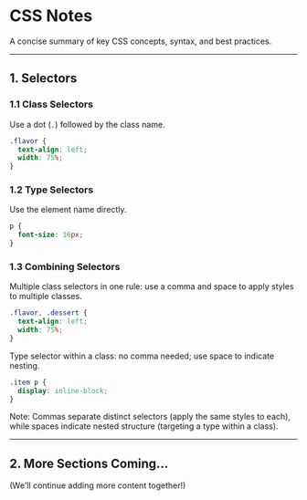 # CSS Notes

A concise summary of key CSS concepts, syntax, and best practices.

---

## 1. Selectors

### 1.1 Class Selectors

Use a dot (`.`) followed by the class name.

```css
.flavor {
  text-align: left;
  width: 75%;
}
```

### 1.2 Type Selectors

Use the element name directly.

```css
p {
  font-size: 16px;
}
```

### 1.3 Combining Selectors

Multiple class selectors in one rule: use a comma and space to apply styles to multiple classes.

```css
.flavor, .dessert {
  text-align: left;
  width: 75%;
}
```

Type selector within a class: no comma needed; use space to indicate nesting.

```css
.item p {
  display: inline-block;
}
```

Note: Commas separate distinct selectors (apply the same styles to each), while spaces indicate nested structure (targeting a type within a class).

---

## 2. More Sections Coming...
(We'll continue adding more content together!)
